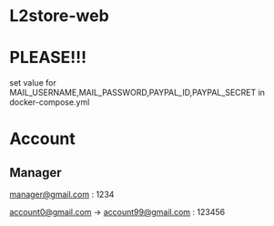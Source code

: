# L2store-web

# PLEASE!!!

set value for MAIL_USERNAME,MAIL_PASSWORD,PAYPAL_ID,PAYPAL_SECRET in docker-compose.yml

# Account

## Manager

manager@gmail.com : 1234

account0@gmail.com -> account99@gmail.com : 123456
